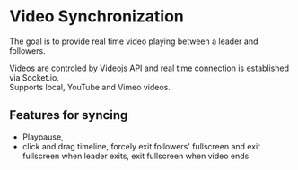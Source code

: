 # Video Synchronization
The goal is to provide real time video playing between a leader and followers.

Videos are controled by Videojs API and real time connection is established via Socket.io. <br/>
Supports local, YouTube and Vimeo videos.

## Features for syncing
* Playpause, 
* click and drag timeline, forcely exit followers' fullscreen and exit fullscreen when leader exits, exit fullscreen when video ends
